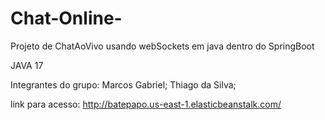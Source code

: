 # Chat-Online-
Projeto de ChatAoVivo usando webSockets em java dentro do SpringBoot

JAVA 17

Integrantes do grupo: Marcos Gabriel; Thiago da Silva;

link para acesso: http://batepapo.us-east-1.elasticbeanstalk.com/